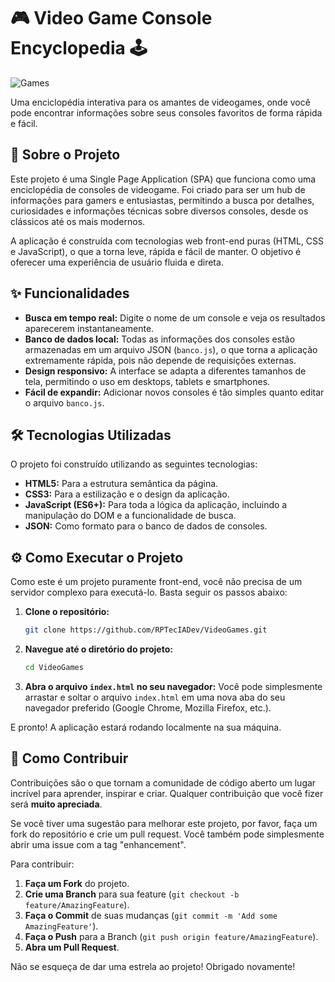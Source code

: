 # 🎮 Video Game Console Encyclopedia 🕹️

![Games](https://img.odcdn.com.br/wp-content/uploads/2024/11/consoles-antigos-1920x1080.png)

Uma enciclopédia interativa para os amantes de videogames, onde você pode encontrar informações sobre seus consoles favoritos de forma rápida e fácil.

## 🚀 Sobre o Projeto

Este projeto é uma Single Page Application (SPA) que funciona como uma enciclopédia de consoles de videogame. Foi criado para ser um hub de informações para gamers e entusiastas, permitindo a busca por detalhes, curiosidades e informações técnicas sobre diversos consoles, desde os clássicos até os mais modernos.

A aplicação é construída com tecnologias web front-end puras (HTML, CSS e JavaScript), o que a torna leve, rápida e fácil de manter. O objetivo é oferecer uma experiência de usuário fluida e direta.

## ✨ Funcionalidades

* **Busca em tempo real:** Digite o nome de um console e veja os resultados aparecerem instantaneamente.
* **Banco de dados local:** Todas as informações dos consoles estão armazenadas em um arquivo JSON (`banco.js`), o que torna a aplicação extremamente rápida, pois não depende de requisições externas.
* **Design responsivo:** A interface se adapta a diferentes tamanhos de tela, permitindo o uso em desktops, tablets e smartphones.
* **Fácil de expandir:** Adicionar novos consoles é tão simples quanto editar o arquivo `banco.js`.

## 🛠️ Tecnologias Utilizadas

O projeto foi construído utilizando as seguintes tecnologias:

* **HTML5:** Para a estrutura semântica da página.
* **CSS3:** Para a estilização e o design da aplicação.
* **JavaScript (ES6+):** Para toda a lógica da aplicação, incluindo a manipulação do DOM e a funcionalidade de busca.
* **JSON:** Como formato para o banco de dados de consoles.

## ⚙️ Como Executar o Projeto

Como este é um projeto puramente front-end, você não precisa de um servidor complexo para executá-lo. Basta seguir os passos abaixo:

1.  **Clone o repositório:**
    ```bash
    git clone https://github.com/RPTecIADev/VideoGames.git
    ```
2.  **Navegue até o diretório do projeto:**
    ```bash
    cd VideoGames
    ```
3.  **Abra o arquivo `index.html` no seu navegador:**
    Você pode simplesmente arrastar e soltar o arquivo `index.html` em uma nova aba do seu navegador preferido (Google Chrome, Mozilla Firefox, etc.).

E pronto! A aplicação estará rodando localmente na sua máquina.

## 🤝 Como Contribuir

Contribuições são o que tornam a comunidade de código aberto um lugar incrível para aprender, inspirar e criar. Qualquer contribuição que você fizer será **muito apreciada**.

Se você tiver uma sugestão para melhorar este projeto, por favor, faça um fork do repositório e crie um pull request. Você também pode simplesmente abrir uma issue com a tag "enhancement".

Para contribuir:

1.  **Faça um Fork** do projeto.
2.  **Crie uma Branch** para sua feature (`git checkout -b feature/AmazingFeature`).
3.  **Faça o Commit** de suas mudanças (`git commit -m 'Add some AmazingFeature'`).
4.  **Faça o Push** para a Branch (`git push origin feature/AmazingFeature`).
5.  **Abra um Pull Request**.

Não se esqueça de dar uma estrela ao projeto! Obrigado novamente!
